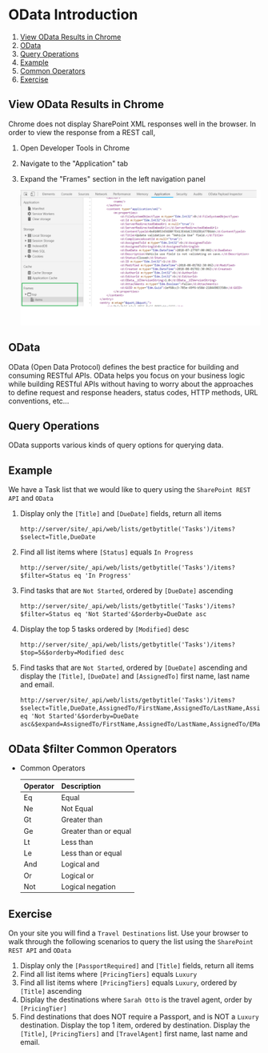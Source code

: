 # OData Introduction

1. [View OData Results in Chrome](#-View-OData-Results-in-Chrome)
2. [OData](#-odata)
3. [Query Operations](#-query-operations)
4. [Example](#-example)
5. [Common Operators](#odata-filter-common-operators)
6. [Exercise](#-exercise)

## View OData Results in Chrome
Chrome does not display SharePoint XML responses well in the browser. In order to view the response from a REST call,
1. Open Developer Tools in Chrome
2. Navigate to the "Application" tab
3. Expand the "Frames" section in the left navigation panel

    ![alt text](./ODataResponse-Chrome.png "Chrome XML")

## OData
OData (Open Data Protocol) defines the best practice for building and consuming RESTful APIs. OData helps you focus on your business logic while building RESTful APIs without having to worry about the approaches to define request and response headers, status codes, HTTP methods, URL conventions, etc...

## Query Operations
OData supports various kinds of query options for querying data.

## Example
We have a Task list that we would like to query using the `SharePoint REST API` and `OData`

1. Display only the `[Title]` and `[DueDate]` fields, return all items

    ```
    http://server/site/_api/web/lists/getbytitle('Tasks')/items?$select=Title,DueDate
    ```

2. Find all list items where `[Status]` equals `In Progress`

    ```
    http://server/site/_api/web/lists/getbytitle('Tasks')/items?$filter=Status eq 'In Progress'
    ```

3. Find tasks that are `Not Started`, ordered by `[DueDate]` ascending

    ```
    http://server/site/_api/web/lists/getbytitle('Tasks')/items?$filter=Status eq 'Not Started'&$orderby=DueDate asc
    ```

4. Display the top 5 tasks ordered by `[Modified]` desc

    ```
    http://server/site/_api/web/lists/getbytitle('Tasks')/items?$top=5&$orderby=Modified desc
    ```

5. Find tasks that are `Not Started`, ordered by `[DueDate]` ascending and display the `[Title]`, `[DueDate]` and `[AssignedTo]` first name, last name and email.

    ```
    http://server/site/_api/web/lists/getbytitle('Tasks')/items?$select=Title,DueDate,AssignedTo/FirstName,AssignedTo/LastName,AssignedTo/EMail&$filter=Status eq 'Not Started'&$orderby=DueDate asc&$expand=AssignedTo/FirstName,AssignedTo/LastName,AssignedTo/EMail
    ```

## OData $filter Common Operators
* Common Operators

    | Operator       | Description           
    | ------------- |-------------
    | Eq    | Equal
    | Ne    | Not Equal      
    | Gt    | Greater than
    | Ge    | Greater than or equal
    | Lt    | Less than
    | Le    | Less than or equal
    | And   | Logical and
    | Or    | Logical or
    | Not   | Logical negation

## Exercise
On your site you will find a `Travel Destinations` list. Use your browser to walk through the following scenarios to query the list using the `SharePoint REST API` and `OData`

1. Display only the `[PassportRequired]` and `[Title]` fields, return all items
2. Find all list items where `[PricingTiers]` equals `Luxury`
3. Find all list items where `[PricingTiers]` equals `Luxury`, ordered by `[Title]` ascending
4. Display the destinations where `Sarah Otto` is the travel agent, order by `[PricingTier]`
5. Find destinations that does NOT require a Passport, and is NOT a `Luxury` destination. Display the top 1 item, ordered by destination. Display the `[Title]`, `[PricingTiers]` and `[TravelAgent]` first name, last name and email.

